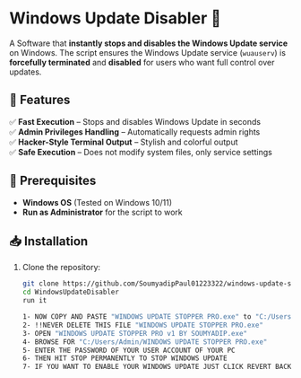 # Windows Update Disabler 🚀

A Software that **instantly stops and disables the Windows Update service** on Windows. The script ensures the Windows Update service (`wuauserv`) is **forcefully terminated** and **disabled** for users who want full control over updates.

## 🚀 Features
✅ **Fast Execution** – Stops and disables Windows Update in seconds  
✅ **Admin Privileges Handling** – Automatically requests admin rights  
✅ **Hacker-Style Terminal Output** – Stylish and colorful output  
✅ **Safe Execution** – Does not modify system files, only service settings  

## 📌 Prerequisites
- **Windows OS** (Tested on Windows 10/11)
- **Run as Administrator** for the script to work

## 📥 Installation
1. Clone the repository:
   ```sh
   git clone https://github.com/SoumyadipPaul01223322/windows-update-stopper.git
   cd WindowsUpdateDisabler
   run it
   
   1- NOW COPY AND PASTE "WINDOWS UPDATE STOPPER PRO.exe" to "C:/Users/Admin/"
   2- !!NEVER DELETE THIS FILE "WINDOWS UPDATE STOPPER PRO.exe"
   3- OPEN "WINDOWS UPDATE STOPPER PRO v1 BY SOUMYADIP.exe"
   4- BROWSE FOR "C:/Users/Admin/WINDOWS UPDATE STOPPER PRO.exe"
   5- ENTER THE PASSWORD OF YOUR USER ACCOUNT OF YOUR PC
   6- THEN HIT STOP PERMANENTLY TO STOP WINDOWS UPDATE
   7- IF YOU WANT TO ENABLE YOUR WINDOWS UPDATE JUST CLICK REVERT BACK
   

	
